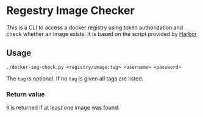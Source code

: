 # Regestry Image Checker

This is a CLI to access a docker registry using token authorization and check whether an image exists.
It is based on the script provided by [Harbor][1]

## Usage

`./docker-img-check.py <registry/image:tag> <username> <password>`

The `tag` is optional.
If no `tag` is given all tags are listed.

### Return value

`0` is returned if at least one image was found.


[1]: https://github.com/goharbor/harbor/tree/233bbda16c45cc6cb1afd2e5a24ce1219f374392/contrib/registryapi
